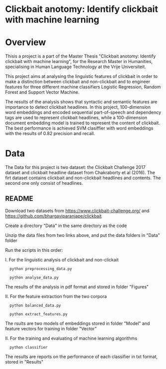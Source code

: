 # Clickbait anotomy: Identify clickbait with machine learning
 
# Overview
Thisis a project is a part of the Master Thesis "Clickbait anotomy: Identify clickbait with machine learning", for the Research Master in Humanities, specialising in Human Language Technology at the Vrije Universiteit.

This project aims at analysing the linguistic features of clickbait in order to make a distinction between clickbait and non-clickbait and to engineer features for three different machine classifiers Logistic Regression, Random Forest and Support Vector Machine. 

The results of the analysis shows that syntactic and semantic features are importance to detect clickbait headlines. In this project, 100-dimension word embeddings and encoded sequential part-of-speech and dependency tags are used to represent clickbait headlines, while a 100-dimension document embedding model is trained to represent the content of clickbait. The best performance is achieved SVM clasiffier with word embeddings with the results of 0.82 precision and recall.

# Data
The Data for this project is two dataset: the Clickbait Challenge 2017 dataset and clickbait headline dataset from Chakraborty et al (2016). The firt dataset contains clickbait and non-clickbait headlines and contents. The second one only consist of headlines.
## README

Download two datasets from https://www.clickbait-challenge.org/ and https://github.com/bhargaviparanjape/clickbait

Create a directory "Data" in the same directory as the code

Unzip the data files from two links above, and put the data folders in "Data" folder

Run the scripts in this order:

I. For the linguistic analysis of clickbait and non-clickait

      python preprocessing_data.py

      python analyse_data.py

The results of the analysis in pdf format and stored in folder "Figures"

II. For the feature extraction from the two corpora

      python balanced_data.py

      python extract_features.py

The rsults are two models of embeddings stored in folder "Model" and feature vectors for training in folder "Vector"

II. For the training and evaluating of machine learning algorithms

      python classifier

The results are reports on the performance of each classifier in txt format, stored in "Results"






